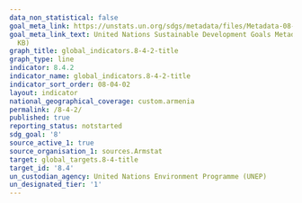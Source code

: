 ```yaml
---
data_non_statistical: false
goal_meta_link: https://unstats.un.org/sdgs/metadata/files/Metadata-08-04-02.pdf
goal_meta_link_text: United Nations Sustainable Development Goals Metadata (PDF 58.7
  KB)
graph_title: global_indicators.8-4-2-title
graph_type: line
indicator: 8.4.2
indicator_name: global_indicators.8-4-2-title
indicator_sort_order: 08-04-02
layout: indicator
national_geographical_coverage: custom.armenia
permalink: /8-4-2/
published: true
reporting_status: notstarted
sdg_goal: '8'
source_active_1: true
source_organisation_1: sources.Armstat
target: global_targets.8-4-title
target_id: '8.4'
un_custodian_agency: United Nations Environment Programme (UNEP)
un_designated_tier: '1'
---
```

